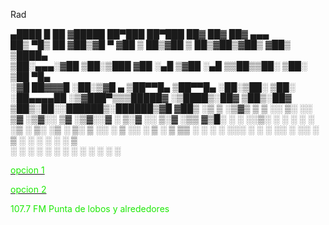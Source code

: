 Rad

  ▄████  █    ██ ▓█████  ██▀███   ██▀███   ██▓ ██▓     ██▓    ▄▄▄      
 ██▒ ▀█▒ ██  ▓██▒▓█   ▀ ▓██ ▒ ██▒▓██ ▒ ██▒▓██▒▓██▒    ▓██▒   ▒████▄    
▒██░▄▄▄░▓██  ▒██░▒███   ▓██ ░▄█ ▒▓██ ░▄█ ▒▒██▒▒██░    ▒██░   ▒██  ▀█▄  
░▓█  ██▓▓▓█  ░██░▒▓█  ▄ ▒██▀▀█▄  ▒██▀▀█▄  ░██░▒██░    ▒██░   ░██▄▄▄▄██ 
░▒▓███▀▒▒▒█████▓ ░▒████▒░██▓ ▒██▒░██▓ ▒██▒░██░░██████▒░██████▒▓█   ▓██▒
 ░▒   ▒ ░▒▓▒ ▒ ▒ ░░ ▒░ ░░ ▒▓ ░▒▓░░ ▒▓ ░▒▓░░▓  ░ ▒░▓  ░░ ▒░▓  ░▒▒   ▓▒█░
  ░   ░ ░░▒░ ░ ░  ░ ░  ░  ░▒ ░ ▒░  ░▒ ░ ▒░ ▒ ░░ ░ ▒  ░░ ░ ▒  ░ ▒   ▒▒ ░
░ ░   ░  ░░░ ░ ░    ░     ░░   ░   ░░   ░  ▒ ░  ░ ░     ░ ░    ░   ▒   
      ░    ░        ░  ░   ░        ░      ░      ░  ░    ░  ░     ░  ░
                                                                       

                                             	  
<p>
<p>
<a href="http://giss.tv:8001/guerrillaradio.ogg"><div><font color="#1ee907">opcion 1</font></div></a>
<p>
<a href="https://guerrillaradio.github.io/prendelaradio/"><div><font color="#1ee907">opcion 2</font></div></a>
<p>
<p>
<div><font color="#1ee907">107.7 FM Punta de lobos y alrededores</font></div>
 
